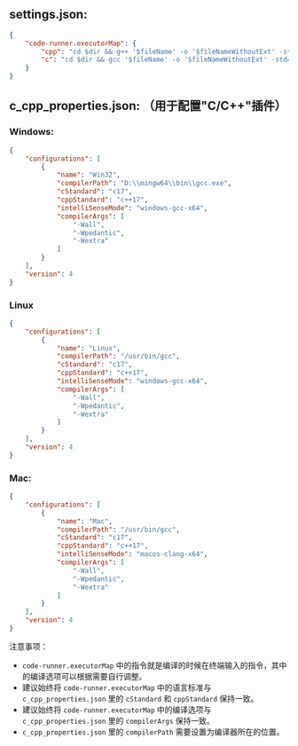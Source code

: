 ## settings.json:

```json
{
    "code-runner.executorMap": {
        "cpp": "cd $dir && g++ '$fileName' -o '$fileNameWithoutExt' -std=c++17 -Wall -Wpedantic -Wextra && echo 'compilation ends.' && ./'$fileNameWithoutExt'",
        "c": "cd $dir && gcc '$fileName' -o '$fileNameWithoutExt' -std=c17 -Wall -Wpedantic -Wextra && echo 'compilation ends.' && ./'$fileNameWithoutExt'"
    }
}
```

## c_cpp_properties.json: （用于配置"C/C++"插件）

### Windows:

```json
{
    "configurations": [
        {
            "name": "Win32",
            "compilerPath": "D:\\mingw64\\bin\\gcc.exe",
            "cStandard": "c17",
            "cppStandard": "c++17",
            "intelliSenseMode": "windows-gcc-x64",
            "compilerArgs": [
                "-Wall",
                "-Wpedantic",
                "-Wextra"
            ]
        }
    ],
    "version": 4
}
```
### Linux

```json
{
    "configurations": [
        {
            "name": "Linux",
            "compilerPath": "/usr/bin/gcc",
            "cStandard": "c17",
            "cppStandard": "c++17",
            "intelliSenseMode": "windows-gcc-x64",
            "compilerArgs": [
                "-Wall",
                "-Wpedantic",
                "-Wextra"
            ]
        }
    ],
    "version": 4
}
```


### Mac:

```json
{
    "configurations": [
        {
            "name": "Mac",
            "compilerPath": "/usr/bin/gcc",
            "cStandard": "c17",
            "cppStandard": "c++17",
            "intelliSenseMode": "macos-clang-x64",
            "compilerArgs": [
                "-Wall",
                "-Wpedantic",
                "-Wextra"
            ]
        }
    ],
    "version": 4
}
```

注意事项：
* `code-runner.executorMap` 中的指令就是编译的时候在终端输入的指令，其中的编译选项可以根据需要自行调整。
* 建议始终将 `code-runner.executorMap` 中的语言标准与 `c_cpp_properties.json` 里的 `cStandard` 和 `cppStandard` 保持一致。
* 建议始终将 `code-runner.executorMap` 中的编译选项与 `c_cpp_properties.json` 里的 `compilerArgs` 保持一致。
* `c_cpp_properties.json` 里的 `compilerPath` 需要设置为编译器所在的位置。